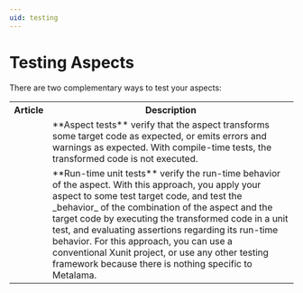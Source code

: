 ```yaml
---
uid: testing
---
```


# Testing Aspects

There are two complementary ways to test your aspects:

<table>
    <tr>
        <th>Article</th>
        <th>Description</th>
    <tr>
    <tr>
        <td>
            <xref:aspect-testing>
        </td>
        <td>
             **Aspect tests** verify that the aspect transforms some target code as expected, or emits errors and warnings as expected. With compile-time tests, the transformed code is not executed.
        </td>
    </tr>
    <tr>
        <td>
            <xref:run-time-testing>
        </td>
        <td>
        **Run-time unit tests** verify the run-time behavior of the aspect. With this approach, you apply your aspect to some test target code, and test the _behavior_ of the combination of the aspect and the target code by executing the transformed code in a unit test, and evaluating assertions regarding its run-time behavior. For this approach, you can use a conventional Xunit project, or use any other testing framework because there is nothing specific to Metalama.
        </td>
    </tr>
</table>

